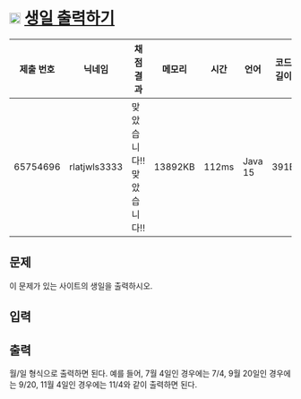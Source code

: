 # <img width="20px"  src="https://d2gd6pc034wcta.cloudfront.net/tier/-1.svg" class="solvedac-tier"> [생일 출력하기](https://www.acmicpc.net/problem/2555) 

| 제출 번호 | 닉네임 | 채점 결과 | 메모리 | 시간 | 언어 | 코드 길이 |
|---|---|---|---|---|---|---|
|65754696| rlatjwls3333|맞았습니다!! 맞았습니다!!|13892KB|112ms|Java 15|391B|

## 문제
<p>이 문제가 있는 사이트의 생일을 출력하시오.</p>

## 입력


## 출력
<p>월/일 형식으로 출력하면 된다. 예를 들어, 7월 4일인 경우에는 7/4, 9월 20일인 경우에는 9/20, 11월 4일인 경우에는 11/4와 같이 출력하면 된다.</p>

